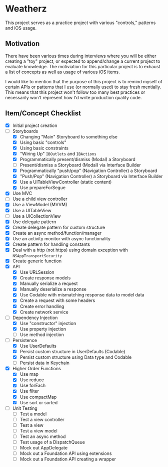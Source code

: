 # Weatherz

This project serves as a practice project with various "controls," patterns and iOS usage.

## Motivation

There have been various times during interviews where you will be either creating a "toy" project, or expected to append/change a current project to evaluate knowledge.  The motiviation for this particular project is to exhaust a list of concepts as well as usage of various iOS items.

I would like to mention that the purpose of this project is to remind myself of certain APIs or patterns that I use (or normally used) to stay fresh mentially.  This means that this project won't follow too many best practices or necessarily won't represent how I'd write production quality code.

## Item/Concept Checklist

- [x] Initial project creation
- [ ] Storyboards
  - [x] Changing "Main" Storyboard to something else
  - [x] Using basic "controls"
  - [x] Using basic constraints
  - [x] "Wiring Up" `IBOutlets` and `IBActions`
  - [x] Programmatically present/dismiss (Modal) a Storyboard
  - [ ] Present/dismiss a Storyboard (Modal) via Interface Builder
  - [x] Programmatically "push/pop" (Navigation Controller) a Storyboard
  - [x] "Push/Pop" (Navigation Controller) a Storyboard via Interface Builder
  - [x] Use a UITableViewController (static content)
  - [x] Use prepareForSegue
- [x] Use MVC
- [ ] Use a child view controller
- [x] Use a ViewModel (MVVM)
- [x] Use a UITableView
- [ ] Use a UICollectionView
- [x] Use delegate pattern
- [x] Create delegate pattern for custom structure
- [x] Create an async method/function/manager
- [x] Use an activity monitor with async functionality
- [x] Create pattern for handling constants
- [x] Deal with a http (not https) using domain exception with `NSAppTransportSecurity`
- [x] Create generic function
- [x] API
  - [x] Use URLSession
  - [x] Create response models
  - [x] Manually serialize a request
  - [x] Manually deserialize a response
  - [x] Use Codable with mismatching response data to model data
  - [x] Create a request with some headers
  - [x] Create error handling
  - [x] Create network service
- [ ] Dependency Injection
  - [x] Use "constructor" injection
  - [x] Use property injection
  - [ ] Use method injection
- [ ] Persistence
  - [x] Use UserDefaults
  - [x] Persist custom structure in UserDefaults (Codable)
  - [x] Persist custom structure using Data type and Codable
  - [ ] Persist data in Keychain
- [x] Higher Order Functions
  - [x] Use map
  - [x] Use reduce
  - [x] Use forEach
  - [x] Use filter
  - [x] Use compactMap
  - [x] Use sort or sorted
- [ ] Unit Testing
  - [ ] Test a model
  - [ ] Test a view controller
  - [ ] Test a view
  - [ ] Test a view model
  - [ ] Test an async method
  - [ ] Test usage of a DispatchQueue
  - [ ] Mock out AppDelegate
  - [ ] Mock out a Foundation API using extensions
  - [ ] Mock out a Foundation API creating a wrapper